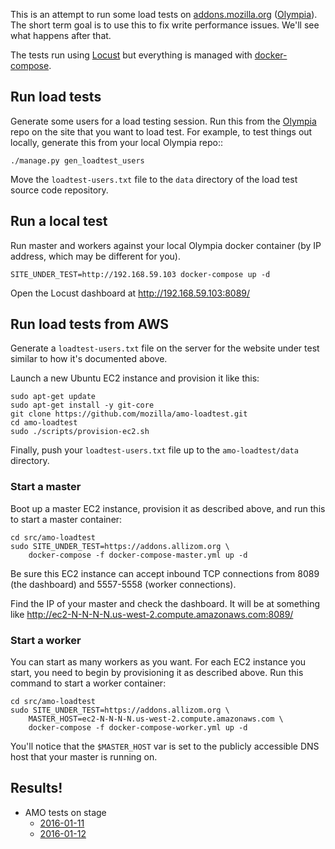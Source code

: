 This is an attempt to run some load tests on
[addons.mozilla.org](https://addons.mozilla.org/) ([Olympia](https://github.com/mozilla/olympia)).
The short term goal is to use this to fix write performance issues.
We'll see what happens after that.

The tests run using [Locust](http://locust.io/) but everything is managed with
[docker-compose](https://docs.docker.com/compose/).


## Run load tests

Generate some users for a load testing session.
Run this from the [Olympia](https://github.com/mozilla/olympia) repo
on the site that you want to load test. For example, to test things out locally,
generate this from your local Olympia repo::

    ./manage.py gen_loadtest_users

Move the `loadtest-users.txt` file to the `data` directory of the load test
source code repository.

## Run a local test

Run master and workers against your local Olympia docker container (by IP
address, which may be different for you).

    SITE_UNDER_TEST=http://192.168.59.103 docker-compose up -d

Open the Locust dashboard at http://192.168.59.103:8089/

## Run load tests from AWS

Generate a `loadtest-users.txt` file on the server for the website under test
similar to how it's documented above.

Launch a new Ubuntu EC2 instance and provision it like this:

    sudo apt-get update
    sudo apt-get install -y git-core
    git clone https://github.com/mozilla/amo-loadtest.git
    cd amo-loadtest
    sudo ./scripts/provision-ec2.sh

Finally, push your `loadtest-users.txt` file up to the
`amo-loadtest/data` directory.

### Start a master

Boot up a master EC2 instance, provision it as described above,
and run this to start a master container:

    cd src/amo-loadtest
    sudo SITE_UNDER_TEST=https://addons.allizom.org \
        docker-compose -f docker-compose-master.yml up -d

Be sure this EC2 instance can accept inbound TCP connections from 8089 (the
dashboard) and 5557-5558 (worker connections).

Find the IP of your master and check the dashboard. It will be
at something like http://ec2-N-N-N-N.us-west-2.compute.amazonaws.com:8089/

### Start a worker

You can start as many workers as you want. For each EC2 instance you start, you
need to begin by provisioning it as described above.
Run this command to start a worker container:

    cd src/amo-loadtest
    sudo SITE_UNDER_TEST=https://addons.allizom.org \
        MASTER_HOST=ec2-N-N-N-N.us-west-2.compute.amazonaws.com \
        docker-compose -f docker-compose-worker.yml up -d

You'll notice that the `$MASTER_HOST` var is set to the publicly accessible DNS
host that your master is running on.

## Results!

- AMO tests on stage
  - [2016-01-11](https://docs.google.com/spreadsheets/d/17y8MqnLgf5LG6wlQ6SVEljcQl3FuNaDt3Wr8zo4ERP8/edit#gid=331334299)
  - [2016-01-12](https://docs.google.com/spreadsheets/d/1l-8AXxhjEV1QT9Kl1raB6B76u3MU5ira927OY7mcy5Y/edit#gid=2013401068)
